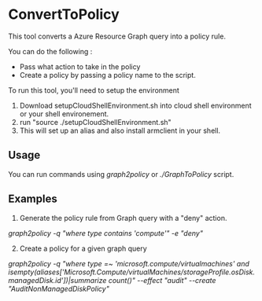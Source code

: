 # ConvertToPolicy
This tool converts a Azure Resource Graph query into a policy rule.

You can do the following :

- Pass what action to take in the policy
- Create a policy by passing a policy name to the script.

To run this tool, you'll need to setup the environment
1. Download setupCloudShellEnvironment.sh into cloud shell environment or your shell environement.
2. run "source ./setupCloudShellEnvironment.sh"
3. This will set up an alias and also install armclient in your shell.

## Usage
You can run commands using *graph2policy* or *./GraphToPolicy* script.

## Examples
1. Generate the policy rule from Graph query with a "deny" action.

*graph2policy -q "where type contains 'compute'" -e "deny"*

2. Create a policy for a given graph query

*graph2policy -q "where type =~ 'microsoft.compute/virtualmachines' and isempty(aliases['Microsoft.Compute/virtualMachines/storageProfile.osDisk.managedDisk.id'])|summarize count()" --effect "audit" --create "AuditNonManagedDiskPolicy"*
